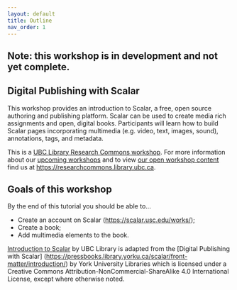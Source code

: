 ```yaml
---
layout: default
title: Outline
nav_order: 1
---
```

## Note: this workshop is in development and not yet complete.

## Digital Publishing with Scalar 

This workshop provides an introduction to Scalar, a free, open source authoring and publishing platform. Scalar can be used to create media rich assignments and open, digital books. Participants will learn how to build Scalar pages incorporating multimedia (e.g. video, text, images, sound), annotations, tags, and metadata.

This is a [UBC Library Research Commons workshop](https://researchcommons.library.ubc.ca). For more information about our [upcoming workshops](https://researchcommons.library.ubc.ca/events/) and to view [our open workshop content](https://researchcommons.library.ubc.ca/oer/) find us at https://researchcommons.library.ubc.ca.

## Goals of this workshop 

By the end of this tutorial you should be able to…
* Create an account on Scalar (https://scalar.usc.edu/works/);  
* Create a book; 
* Add multimedia elements to the book. 

[Introduction to Scalar](https://ubc-library-rc.github.io/intro-scalar/) by UBC Library is adapted from the [Digital Publishing with Scalar] (https://pressbooks.library.yorku.ca/scalar/front-matter/introduction/) by York University Libraries which is licensed under a Creative Commons Attribution-NonCommercial-ShareAlike 4.0 International License, except where otherwise noted.
